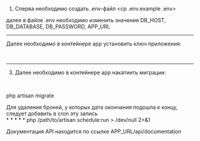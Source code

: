 1. Сперва необходимо создать .env-файл 
<cp .env.example .env>
<p>далее в файле .env необходимо изменить значения DB_HOST, DB_DATABASE, DB_PASSWORD, APP_URL</p>

<hr>
   <p>Далее необходимо в контейнере app установить ключ приложения:</p> <br>
   <php artisan key:generate> 
<hr>

3. <p>Далее необходимо в контейнере app накатиить миграции:</p> <br>
php artisan migrate

Для удаления броней, у которых дата окончания подошла к концу, следует добавить в cron эту запись
    <br>
    * * * * * php /path/to/artisan schedule:run > /dev/null 2>&1


Документация API находится по ссылке APP_URL/api/documentation